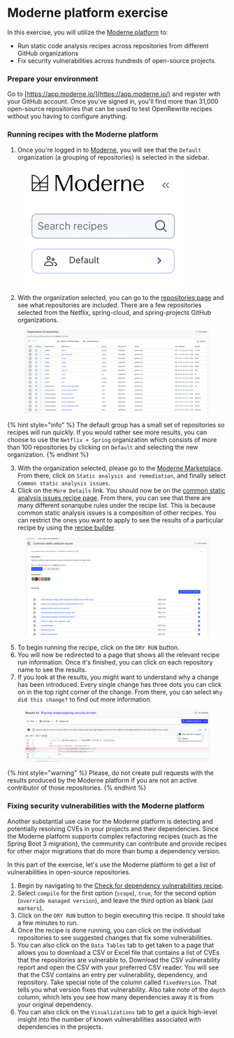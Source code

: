 # Moderne platform exercise

In this exercise, you will utilize the [Moderne platform](https://app.moderne.io/) to:

* Run static code analysis recipes across repositories from different GitHub organizations
* Fix security vulnerabilities across hundreds of open-source projects.

### Prepare your environment

Go to [https://app.moderne.io/](https://app.moderne.io/) and register with your GitHub account. Once you've signed in, you'll find more than 31,000 open-source repositories that can be used to test OpenRewrite recipes without you having to configure anything.

### Running recipes with the Moderne platform

1. Once you're logged in to [Moderne](https://app.moderne.io/), you will see that the `Default` organization (a grouping of repositories) is selected in the sidebar.

<figure><img src="../../../.gitbook/assets/mod-org (2).png" alt=""><figcaption></figcaption></figure>

2. With the organization selected, you can go to the [repositories page](https://app.moderne.io/organizations) and see what repositories are included. There are a few repositories selected from the Netflix, spring-cloud, and spring-projects GitHub organizations.

<figure><img src="../../../.gitbook/assets/organizations-and-repos.png" alt=""><figcaption></figcaption></figure>

{% hint style="info" %}
The default group has a small set of repositories so recipes will run quickly. If you would rather see more results, you can choose to use the `Netflix + Spring` organization which consists of more than 100 repositories by clicking on `Default` and selecting the new organization.
{% endhint %}

3. With the organization selected, please go to the [Moderne Marketplace](https://app.moderne.io/marketplace). From there, click on `Static analysis and remediation`, and finally select `Common static analysis issues`.
4. Click on the `More Details` link. You should now be on the [common static analysis issues recipe page](https://app.moderne.io/recipes/org.openrewrite.staticanalysis.CommonStaticAnalysis). From there, you can see that there are many different sonarqube rules under the recipe list. This is because common static analysis issues is a composition of other recipes. You can restrict the ones you want to apply to see the results of a particular recipe by using the [recipe builder](https://app.moderne.io/recipes/builder).

<figure><img src="../../../.gitbook/assets/common-static-analysis-list.png" alt=""><figcaption></figcaption></figure>

5. To begin running the recipe, click on the `DRY RUN` button.
6. You will now be redirected to a page that shows all the relevant recipe run information. Once it's finished, you can click on each repository name to see the results.
7. If you look at the results, you might want to understand why a change has been introduced. Every single change has three dots you can click on in the top right corner of the change. From there, you can select `Why did this change?` to find out more information.

<figure><img src="../../../.gitbook/assets/why-did-this-change.png" alt=""><figcaption></figcaption></figure>

{% hint style="warning" %}
Please, do not create pull requests with the results produced by the Moderne platform if you are not an active contributor of those repositories.
{% endhint %}

### Fixing security vulnerabilities with the Moderne platform

Another substantial use case for the Moderne platform is detecting and potentially resolving CVEs in your projects and their dependencies. Since the Moderne platform supports complex refactoring recipes (such as the Spring Boot 3 migration), the community can contribute and provide recipes for other major migrations that do more than bump a dependency version.

In this part of the exercise, let's use the Moderne platform to get a list of vulnerabilities in open-source repositories.

1. Begin by navigating to the [Check for dependency vulnerabilities recipe](https://app.moderne.io/recipes/org.openrewrite.java.dependencies.DependencyVulnerabilityCheck).
2. Select `compile` for the first option (`scope`), `true`, for the second option (`override managed version`), and leave the third option as blank (`add markers`).
3. Click on the `DRY RUN` button to begin executing this recipe. It should take a few minutes to run.
4. Once the recipe is done running, you can click on the individual repositories to see suggested changes that fix some vulnerabilities.
5. You can also click on the `Data Tables` tab to get taken to a page that allows you to download a CSV or Excel file that contains a list of CVEs that the repositories are vulnerable to. Download the CSV vulnerability report and open the CSV with your preferred CSV reader. You will see that the CSV contains an entry per vulnerability, dependency, and repository. Take special note of the column called `fixedVersion`. That tells you what version fixes that vulnerability. Also take note of the `depth` column, which lets you see how many dependencies away it is from your original dependency.
6. You can also click on the `Visualizations` tab to get a quick high-level insight into the number of known vulnerabilities associated with dependencies in the projects.
